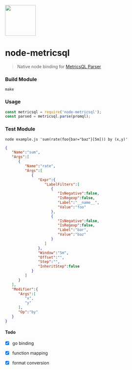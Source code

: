 <img src="https://user-images.githubusercontent.com/1423657/144750632-c129d650-a898-4436-a65a-a5d4519c42d1.png" width=100 />

# node-metricsql

> Native node binding for [MetricsQL Parser](https://github.com/VictoriaMetrics/metricsql)


### Build Module
```console
make
```

### Usage
```javascript
const metricsql = require('node-metricsql');
const parsed = metricsql.parse(promql);
```

### Test Module
```console
node example.js 'sum(rate(foo{bar="baz"}[5m])) by (x,y)'
```
```json
{
   "Name":"sum",
   "Args":[
      {
         "Name":"rate",
         "Args":[
            {
               "Expr":{
                  "LabelFilters":[
                     {
                        "IsNegative":false,
                        "IsRegexp":false,
                        "Label":"__name__",
                        "Value":"foo"
                     },
                     {
                        "IsNegative":false,
                        "IsRegexp":false,
                        "Label":"bar",
                        "Value":"baz"
                     }
                  ]
               },
               "Window":"5m",
               "Offset":"",
               "Step":"",
               "InheritStep":false
            }
         ]
      }
   ],
   "Modifier":{
      "Args":[
         "x",
         "y"
      ],
      "Op":"by"
   }
}
```

#### Todo
- [x] go binding
- [x] function mapping
- [x] format conversion

